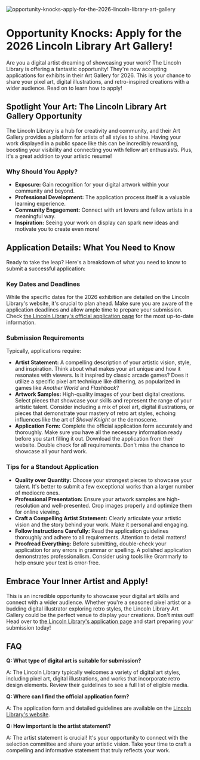 ![opportunity-knocks-apply-for-the-2026-lincoln-library-art-gallery](https://images.pexels.com/photos/4067762/pexels-photo-4067762.jpeg?auto=compress&cs=tinysrgb&fit=crop&h=627&w=1200)

# Opportunity Knocks: Apply for the 2026 Lincoln Library Art Gallery!

Are you a digital artist dreaming of showcasing your work? The Lincoln Library is offering a fantastic opportunity! They're now accepting applications for exhibits in their Art Gallery for 2026. This is your chance to share your pixel art, digital illustrations, and retro-inspired creations with a wider audience. Read on to learn how to apply!

## Spotlight Your Art: The Lincoln Library Art Gallery Opportunity

The Lincoln Library is a hub for creativity and community, and their Art Gallery provides a platform for artists of all styles to shine. Having your work displayed in a public space like this can be incredibly rewarding, boosting your visibility and connecting you with fellow art enthusiasts. Plus, it's a great addition to your artistic resume!

### Why Should You Apply?

*   **Exposure:** Gain recognition for your digital artwork within your community and beyond.
*   **Professional Development:** The application process itself is a valuable learning experience.
*   **Community Engagement:** Connect with art lovers and fellow artists in a meaningful way.
*   **Inspiration:** Seeing your work on display can spark new ideas and motivate you to create even more!

## Application Details: What You Need to Know

Ready to take the leap? Here's a breakdown of what you need to know to submit a successful application:

### Key Dates and Deadlines

While the specific dates for the 2026 exhibition are detailed on the Lincoln Library's website, it's crucial to plan ahead. Make sure you are aware of the application deadlines and allow ample time to prepare your submission. Check [the Lincoln Library's official application page](https://lincolnpl.org/apply-for-the-2026-lincoln-library-art-gallery/) for the most up-to-date information.

### Submission Requirements

Typically, applications require:

*   **Artist Statement:** A compelling description of your artistic vision, style, and inspiration. Think about what makes your art unique and how it resonates with viewers. Is it inspired by classic arcade games? Does it utilize a specific pixel art technique like dithering, as popularized in games like *Another World* and *Flashback*? 
*   **Artwork Samples:** High-quality images of your best digital creations. Select pieces that showcase your skills and represent the range of your artistic talent. Consider including a mix of pixel art, digital illustrations, or pieces that demonstrate your mastery of retro art styles, echoing influences like the art of *Shovel Knight* or the demoscene.
*   **Application Form:** Complete the official application form accurately and thoroughly. Make sure you have all the necessary information ready before you start filling it out. Download the application from their website. Double check for all requirements. Don't miss the chance to showcase all your hard work.

### Tips for a Standout Application

*   **Quality over Quantity:** Choose your strongest pieces to showcase your talent. It's better to submit a few exceptional works than a larger number of mediocre ones.
*   **Professional Presentation:** Ensure your artwork samples are high-resolution and well-presented. Crop images properly and optimize them for online viewing.
*   **Craft a Compelling Artist Statement:** Clearly articulate your artistic vision and the story behind your work. Make it personal and engaging.
*   **Follow Instructions Carefully:** Read the application guidelines thoroughly and adhere to all requirements. Attention to detail matters!
*   **Proofread Everything:** Before submitting, double-check your application for any errors in grammar or spelling. A polished application demonstrates professionalism. Consider using tools like Grammarly to help ensure your text is error-free.

## Embrace Your Inner Artist and Apply!

This is an incredible opportunity to showcase your digital art skills and connect with a wider audience. Whether you're a seasoned pixel artist or a budding digital illustrator exploring retro styles, the Lincoln Library Art Gallery could be the perfect venue to display your creations. Don't miss out! Head over to [the Lincoln Library's application page](https://lincolnpl.org/apply-for-the-2026-lincoln-library-art-gallery/) and start preparing your submission today!

## FAQ

**Q: What type of digital art is suitable for submission?**

A: The Lincoln Library typically welcomes a variety of digital art styles, including pixel art, digital illustrations, and works that incorporate retro design elements. Review their guidelines to see a full list of eligible media.

**Q: Where can I find the official application form?**

A: The application form and detailed guidelines are available on the [Lincoln Library's website](https://lincolnpl.org/apply-for-the-2026-lincoln-library-art-gallery/).

**Q: How important is the artist statement?**

A: The artist statement is crucial! It's your opportunity to connect with the selection committee and share your artistic vision. Take your time to craft a compelling and informative statement that truly reflects your work.

